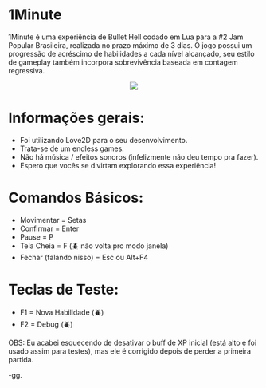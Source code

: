 # 1Minute
1Minute é uma experiência de Bullet Hell codado em Lua para a #2 Jam Popular Brasileira, realizada no prazo máximo de 3 dias.
O jogo possui um progressão de acréscimo de habilidades a cada nível alcançado, seu estilo de gameplay também incorpora sobrevivência baseada em contagem regressiva.

<p align="center">
  <img src="https://github.com/JandersonBarboza/1Minute/assets/27715553/610325e3-1a29-4537-9e3b-07482d1d736a">
</p>

# Informações gerais:
- Foi utilizando Love2D para o seu desenvolvimento.
- Trata-se de um endless games.
- Não há música / efeitos sonoros (infelizmente não deu tempo pra fazer).
- Espero que vocês se divirtam explorando essa experiência! 

# Comandos Básicos:
- Movimentar = Setas
- Confirmar = Enter
- Pause = P
- Tela Cheia = F (🪲 não volta pro modo janela)
- Fechar (falando nisso) = Esc ou Alt+F4

# Teclas de Teste:
- F1 = Nova Habilidade (🪲)
- F2 = Debug (🪲)

OBS: Eu acabei esquecendo de desativar o buff de XP inicial (está alto e foi usado assim para testes), mas ele é corrigido depois de perder a primeira partida.

-gg.

